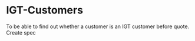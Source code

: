 # IGT-Customers
To be able to find out whether a customer is an IGT customer before quote. 
Create spec
